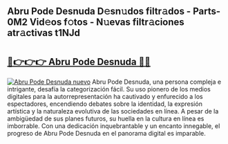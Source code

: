 ## Abru Pode Desnuda D𝚎sn𝚞dos filtr𝚊dos - Parts-0M2 Vid𝚎os f𝚘tos - N𝚞evas filtr𝚊ciones atr𝚊ctivas t1NJd

# <h2><a href="http://mbbwo8y.tromn.icu/?c=Abru+Pode+Desnuda">🔗👉👉👉 Abru Pode Desnuda 🔗🔗</a></h2>

[![Abru Pode Desnuda nuevo](https://i.imgur.com/pEAQMta.gif)](http://mbbwo8y.tromn.icu/?c=Abru+Pode+Desnuda)
Abru Pode Desnuda, una persona compleja e intrigante, desafía la categorización fácil. Su uso pionero de los medios digitales para la autorrepresentación ha cautivado y enfurecido a los espectadores, encendiendo debates sobre la identidad, la expresión artística y la naturaleza evolutiva de las sociedades en línea. A pesar de la ambigüedad de sus planes futuros, su huella en la cultura en línea es imborrable. Con una dedicación inquebrantable y un encanto innegable, el progreso de Abru Pode Desnuda en el panorama digital es imparable.
